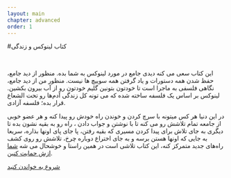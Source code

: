 ```yaml
---
layout: main
chapter: advanced 
order: 1
---
```


#کتاب لینوکس و زندگی

<br />

این کتاب سعی می کنه دیدی جامع در مورد لینوکس به شما بده. منظور از دید جامع، حفظ شدن همه دستورات و یاد گرفتن همه سوییچ ها نیست.  منظور من از دید جامع،‌ نگاهی فلسفی به ماجرا است تا خودتون بتونین گلیم خودتون رو از آب بیرون بکشین. لینوکس بر اساس یک فلسفه ساخته شده که می تونه کل زندگی آدم‌ها رو تحت الشعاع قرار بده؛ فلسفه آزادی. 

در این دنیا هر کس میتونه با سرچ کردن و خوندن راه خودش رو پیدا کنه و هر عضو خوبی از جامعه تمام تلاشش رو می کنه تا با نوشتن و جواب دادن ، راه رو به بقیه نشون بده تا دیگری به جای تلاش برای پیدا کردن مسیری که بقیه رفتن، پا جای پای اونها بذاره، سریعا به جایی که اونها هستن برسه و به جای اختراع دوباره چرخ، تلاشش رو روی کشف راه‌های جدید متمرکز کنه، این کتاب تلاشی است در همین راستا و خوشحال می شه [شما ازش حمایت کنین](/support.html.md).


<a href="/about.html" class="clearfix btn btn-lg btn-default" >شروع به خواندن کنید</a>

